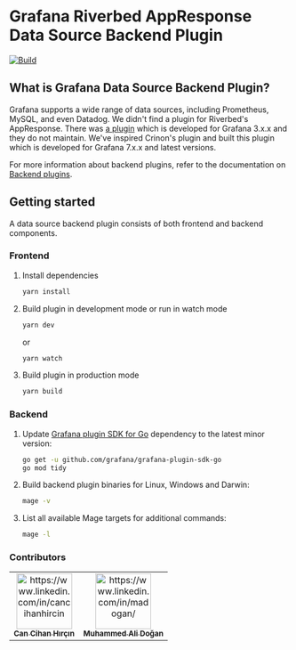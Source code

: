# Grafana Riverbed AppResponse Data Source Backend Plugin 

[![Build](https://github.com/grafana/grafana-starter-datasource-backend/workflows/CI/badge.svg)](https://github.com/grafana/grafana-datasource-backend/actions?query=workflow%3A%22CI%22)

## What is Grafana Data Source Backend Plugin?

Grafana supports a wide range of data sources, including Prometheus, MySQL, and even Datadog. We didn't find a plugin for Riverbed's AppResponse. There was [a plugin](https://github.com/Crinon/grafana-riverbed-appresponse) which is developed for Grafana 3.x.x and they do not maintain. We've inspired Crinon's plugin and built this plugin which is developed for Grafana 7.x.x and latest versions. 

For more information about backend plugins, refer to the documentation on [Backend plugins](https://grafana.com/docs/grafana/latest/developers/plugins/backend/).

## Getting started

A data source backend plugin consists of both frontend and backend components.

### Frontend

1. Install dependencies

   ```bash
   yarn install
   ```

2. Build plugin in development mode or run in watch mode

   ```bash
   yarn dev
   ```

   or

   ```bash
   yarn watch
   ```

3. Build plugin in production mode

   ```bash
   yarn build
   ```

### Backend

1. Update [Grafana plugin SDK for Go](https://grafana.com/docs/grafana/latest/developers/plugins/backend/grafana-plugin-sdk-for-go/) dependency to the latest minor version:

   ```bash
   go get -u github.com/grafana/grafana-plugin-sdk-go
   go mod tidy
   ```

2. Build backend plugin binaries for Linux, Windows and Darwin:

   ```bash
   mage -v
   ```

3. List all available Mage targets for additional commands:

   ```bash
   mage -l
   ```

### Contributors
<!-- prettier-ignore -->
<table border="0">
  <tr>
    <td align="center"><a href="https://www.linkedin.com/in/cancihanhircin"><img
        src="https://media-exp1.licdn.com/dms/image/C4D03AQH_TCvtbY1tsg/profile-displayphoto-shrink_400_400/0/1516884661634?e=1654128000&v=beta&t=9ScpFD9OPFjVU_FX0ghb9fO0G4q0BUz7v9LA4WK1ZYg" width="100px;"
        alt="https://www.linkedin.com/in/cancihanhircin"/><br><sub><b>Can Cihan Hırçın</b></sub></a><br></td>
    <td align="center"><a href="https://www.linkedin.com/in/madogan/"><img
        src="https://media-exp1.licdn.com/dms/image/C4D03AQFfCmD3e-gnKQ/profile-displayphoto-shrink_400_400/0/1559579240964?e=1654128000&v=beta&t=oeq58CcbzMBaUqa8KWlgwb-yheBz03TIiKpynSEkSM0" width="100px;"
        alt="https://www.linkedin.com/in/madogan/"/><br><sub><b>Muhammed Ali Doğan</b></sub></a><br></td>
  </tr>
</table>
